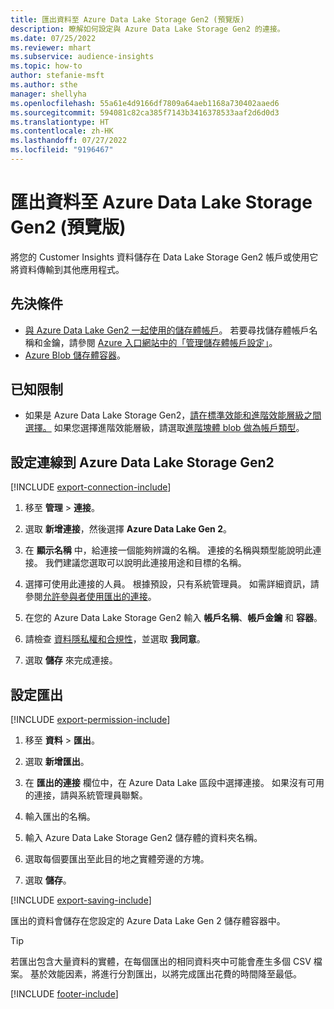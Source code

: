 ```yaml
---
title: 匯出資料至 Azure Data Lake Storage Gen2 (預覽版)
description: 瞭解如何設定與 Azure Data Lake Storage Gen2 的連接。
ms.date: 07/25/2022
ms.reviewer: mhart
ms.subservice: audience-insights
ms.topic: how-to
author: stefanie-msft
ms.author: sthe
manager: shellyha
ms.openlocfilehash: 55a61e4d9166df7809a64aeb1168a730402aaed6
ms.sourcegitcommit: 594081c82ca385f7143b3416378533aaf2d6d0d3
ms.translationtype: HT
ms.contentlocale: zh-HK
ms.lasthandoff: 07/27/2022
ms.locfileid: "9196467"
---
```

# <a name="export-data-to-azure-data-lake-storage-gen2-preview"></a>匯出資料至 Azure Data Lake Storage Gen2 (預覽版)

將您的 Customer Insights 資料儲存在 Data Lake Storage Gen2 帳戶或使用它將資料傳輸到其他應用程式。

## <a name="prerequisites"></a>先決條件

- [與 Azure Data Lake Gen2 一起使用的儲存體帳戶](/azure/storage/blobs/create-data-lake-storage-account)。 若要尋找儲存體帳戶名稱和金鑰，請參閱 [Azure 入口網站中的「管理儲存體帳戶設定」](/azure/storage/common/storage-account-manage)。
- [Azure Blob 儲存體容器](/azure/storage/blobs/storage-quickstart-blobs-portal#create-a-container)。

## <a name="known-limitations"></a>已知限制

- 如果是 Azure Data Lake Storage Gen2，[請在標準效能和進階效能層級之間選擇。](/azure/storage/blobs/create-data-lake-storage-account) 如果您選擇進階效能層級，請選取[進階塊體 blob 做為帳戶類型](/azure/storage/common/storage-account-overview#types-of-storage-accounts)。

## <a name="set-up-connection-to-azure-data-lake-storage-gen2"></a>設定連線到 Azure Data Lake Storage Gen2

[!INCLUDE [export-connection-include](includes/export-connection-admn.md)]

1. 移至 **管理** > **連接**。

1. 選取 **新增連接**，然後選擇 **Azure Data Lake Gen 2**。

1. 在 **顯示名稱** 中，給連接一個能夠辨識的名稱。 連接的名稱與類型能說明此連接。 我們建議您選取可以說明此連接用途和目標的名稱。

1. 選擇可使用此連接的人員。 根據預設，只有系統管理員。 如需詳細資訊，請參閱[允許參與者使用匯出的連接](connections.md#allow-contributors-to-use-a-connection-for-exports)。

1. 在您的 Azure Data Lake Storage Gen2 輸入 **帳戶名稱**、**帳戶金鑰** 和 **容器**。

1. 請檢查 [資料隱私權和合規性](connections.md#data-privacy-and-compliance)，並選取 **我同意**。

1. 選取 **儲存** 來完成連接。

## <a name="configure-an-export"></a>設定匯出

[!INCLUDE [export-permission-include](includes/export-permission.md)]

1. 移至 **資料** > **匯出**。

1. 選取 **新增匯出**。

1. 在 **匯出的連接** 欄位中，在 Azure Data Lake 區段中選擇連接。 如果沒有可用的連接，請與系統管理員聯繫。

1. 輸入匯出的名稱。

1. 輸入 Azure Data Lake Storage Gen2 儲存體的資料夾名稱。

1. 選取每個要匯出至此目的地之實體旁邊的方塊。

1. 選取 **儲存**。

[!INCLUDE [export-saving-include](includes/export-saving.md)]

匯出的資料會儲存在您設定的 Azure Data Lake Gen 2 儲存體容器中。

> [!TIP]
> 若匯出包含大量資料的實體，在每個匯出的相同資料夾中可能會產生多個 CSV 檔案。 基於效能因素，將進行分割匯出，以將完成匯出花費的時間降至最低。

[!INCLUDE [footer-include](includes/footer-banner.md)]
